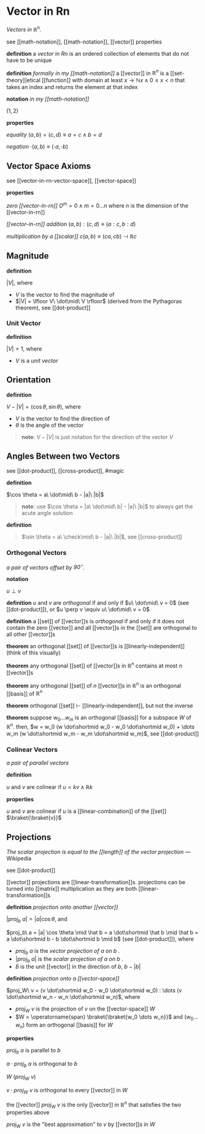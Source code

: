 # Vector in Rn

_Vectors in $\mathbb R^n$._

see [[math-notation]], [[math-notation]], [[vector]] properties

**definition** a _vector in Rn_ is an ordered collection of elements that do not have to be unique

**definition** _formally in my [[math-notation]]_ a [[vector]] in $\mathbb R^n$ is a [[set-theory]]etical [[function]] with domain at least $x \rightarrow \mathbb N x \land 0 \le x < n$ that takes an index and returns the element at that index

**notation** _in my [[math-notation]]_

$(1, 2)$

**properties**

_equality_ $(a, b) = (c, d) \equiv a = c \land b = d$

_negation_ $\cdot(a, b) \equiv (\cdot a, \cdot b)$

## Vector Space Axioms

see [[vector-in-rn-vector-space]], [[vector-space]]

**properties**

_zero [[vector-in-rn]]_ $O^m = 0 \land m = 0 \dots n$ where $n$ is the dimension of the [[vector-in-rn]]

_[[vector-in-rn]] addition_ $(a, b) : (c, d) \equiv (a : c, b : d)$

_multiplication by a [[scalar]]_ $c(a, b) \equiv (ca, cb) \dashv \mathbb R c$

## Magnitude

**definition**

$|V|$, where

- $V$ is the vector to find the magnitude of
- $|V| = \lfloor V\ \dot\mid\ V \rfloor$ (derived from the Pythagoras theorem), see [[dot-product]]

### Unit Vector

**definition**

$|V| = 1$, where

- $V$ is a _unit vector_

## Orientation

**definition**

$V - |V| = (\cos \theta, \sin \theta)$, where

- $V$ is the vector to find the direction of
- $\theta$ is the angle of the vector

> **note**: $V - |V|$ is just notation for the direction of the vector $V$

## Angles Between two Vectors

see [[dot-product]], [[cross-product]], #magic

**definition**

$\cos \theta = a\ \dot\mid\ b - |a|\ |b|$

> **note**: use $\cos \theta = |a\ \dot\mid\ b| - |a|\ |b|$ to always get the acute angle solution

**definition**

> $\sin \theta = a\ \check\mid\ b - |a|\ |b|$, see [[cross-product]]

### Orthogonal Vectors

_a pair of vectors offset by $90^\circ$._

**notation**

$u \perp v$

**definition** $u$ and $v$ are _orthogonal_ if and only if $u\ \dot\mid\ v = 0$ (see [[dot-product]]), or $u \perp v \equiv u\ \dot\mid\ v = 0$

**definition** a [[set]] of [[vector]]s is _orthogonal_ if and only if it does not contain the zero [[vector]] and all [[vector]]s in the [[set]] are orthogonal to all other [[vector]]s

**theorem** an orthogonal [[set]] of [[vector]]s is [[linearly-independent]] (think of this visually)

**theorem** any orthogonal [[set]] of [[vector]]s in $\mathbb R^n$ contains at most $n$ [[vector]]s

**theorem** any orthogonal [[set]] of $n$ [[vector]]s in $\mathbb R^n$ is an orthogonal [[basis]] of $\mathbb R^n$

**theorem** orthogonal [[set]] $\vdash$ [[linearly-independent]], but not the inverse

**theorem** suppose $w_0 \dots w_m$ is an orthogonal [[basis]] for a subspace $W$ of $\mathbb R^n$. then, $w = w_0 (w \dot\shortmid w_0 - w_0 \dot\shortmid w_0) + \dots w_m (w \dot\shortmid w_m - w_m \dot\shortmid w_m)$, see [[dot-product]]

### Colinear Vectors

_a pair of parallel vectors_

**definition**

$u$ and $v$ are colinear if $u = kv \land \mathbb R k$

**properties**

$u$ and $v$ are colinear if $u$ is a [[linear-combination]] of the [[set]] $\braket{\braket{v}}$

## Projections

_The scalar projection is equal to the [[length]] of the vector projection_ &mdash; Wikipedia

see [[dot-product]]

[[vector]] projections are [[linear-transformation]]s. projections can be turned into [[matrix]] multiplication as they are both [[linear-transformation]]s

**definition** _projection onto another [[vector]]_

$|proj_b\ a| = |a| \cos \theta$, and

$proj_b\ a = |a| \cos \theta \mid \hat b = a \dot\shortmid \hat b \mid \hat b = a \dot\shortmid b - b \dot\shortmid b \mid b$ (see [[dot-product]]), where

- $proj_b\ a$ is the _vector projection of $a$ on $b$ ._
- $|proj_b\ a|$ is the _scalar projection of $a$ on $b$ ._
- $\hat b$ is the unit [[vector]] in the direction of $b$, $b - |b|$

**definition** _projection onto a [[vector-space]]_

$proj_W\ v = (v \dot\shortmid w_0 - w_0 \dot\shortmid w_0) : \dots (v \dot\shortmid w_n - w_n \dot\shortmid w_n)$, where

- $proj_W\ v$ is the projection of $v$ on the [[vector-space]] $W$
- $W = \operatorname{span} \braket{\braket{w_0 \dots w_n}}$ and $(w_0 \dots w_n)$ form an orthogonal [[basis]] for $W$

**properties**

$proj_b\ a$ is parallel to $b$

$a \cdot proj_b\ a$ is orthogonal to $b$

$W\ (proj_W\ v)$

$v \cdot proj_W\ v$ is orthogonal to every [[vector]] in $W$

the [[vector]] $proj_W\ v$ is the only [[vector]] in $\mathbb R^n$ that satisfies the two properties above

$proj_W\ v$ is the "best approximation" to $v$ by [[vector]]s in $W$
